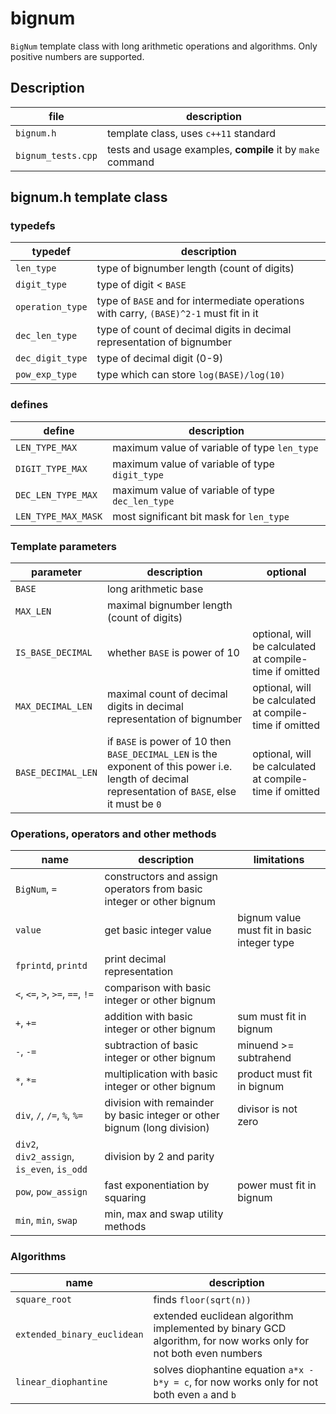 # bignum
`BigNum` template class with long arithmetic operations and algorithms. Only positive numbers are supported.

## Description
| file | description |
| --- | --- |
| `bignum.h` | template class, uses `c++11` standard |
| `bignum_tests.cpp` | tests and usage examples, **compile** it by `make` command |

## bignum.h template class

### typedefs
| typedef | description |
| --- | --- |
| `len_type` | type of bignumber length (count of digits) |
| `digit_type` | type of digit < `BASE` |
| `operation_type` | type of `BASE` and for intermediate operations with carry, `(BASE)^2-1` must fit in it |
| `dec_len_type` | type of count of decimal digits in decimal representation of bignumber |
| `dec_digit_type` | type of decimal digit (0-9) |
| `pow_exp_type` | type which can store `log(BASE)/log(10)` |

### defines
| define | description |
| --- | --- |
| `LEN_TYPE_MAX` | maximum value of variable of type `len_type` |
| `DIGIT_TYPE_MAX` | maximum value of variable of type `digit_type` |
| `DEC_LEN_TYPE_MAX` | maximum value of variable of type `dec_len_type` |
| `LEN_TYPE_MAX_MASK` | most significant bit mask for `len_type` |

### Template parameters
| parameter | description | optional |
| --- | --- | --- |
| `BASE` |  long arithmetic base | |
| `MAX_LEN` | maximal bignumber length (count of digits) | |
| `IS_BASE_DECIMAL` | whether `BASE` is power of 10 | optional, will be calculated at compile-time if omitted |
| `MAX_DECIMAL_LEN` | maximal count of decimal digits in decimal representation of bignumber | optional, will be calculated at compile-time if omitted |
| `BASE_DECIMAL_LEN` | if `BASE` is power of 10 then `BASE_DECIMAL_LEN` is the exponent of this power i.e. length of decimal representation of `BASE`, else it must be `0` | optional, will be calculated at compile-time if omitted |

### Operations, operators and other methods
| name | description | limitations |
| --- | --- | --- |
| `BigNum`, `=` | constructors and assign operators from basic integer or other bignum | |
| `value` | get basic integer value | bignum value must fit in basic integer type |
| `fprintd`, `printd` | print decimal representation | |
| `<`, `<=`, `>`, `>=`, `==`, `!=` | comparison with basic integer or other bignum | |
| `+`, `+=` | addition with basic integer or other bignum | sum must fit in bignum |
| `-`, `-=` | subtraction of basic integer or other bignum | minuend >= subtrahend |
| `*`, `*=` | multiplication with basic integer or other bignum | product must fit in bignum |
| `div`, `/`, `/=`, `%`, `%=` | division with remainder by basic integer or other bignum (long division) | divisor is not zero |
| `div2`, `div2_assign`, `is_even`, `is_odd` | division by 2 and parity | |
| `pow`, `pow_assign` | fast exponentiation by squaring | power must fit in bignum |
| `min`, `min`, `swap` | min, max and swap utility methods | |

### Algorithms
| name | description |
| --- | --- |
| `square_root` | finds `floor(sqrt(n))` |
| `extended_binary_euclidean` | extended euclidean algorithm implemented by binary GCD algorithm, for now works only for not both even numbers |
| `linear_diophantine`| solves diophantine equation `a*x - b*y = c`, for now works only for not both even `a` and `b` |

